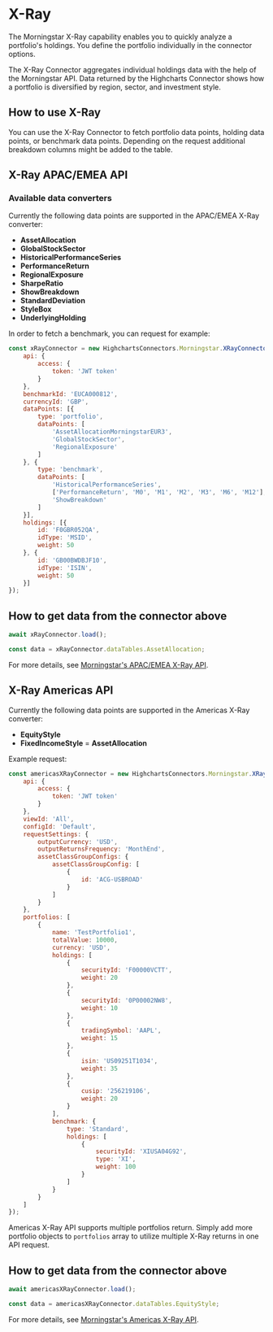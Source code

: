 # X-Ray

The Morningstar X-Ray capability enables you to quickly analyze a portfolio's
holdings. You define the portfolio individually in the connector options.

The X-Ray Connector aggregates individual holdings data with the help of the
Morningstar API. Data returned by the Highcharts Connector shows how a portfolio
is diversified by region, sector, and investment style.

## How to use X-Ray

You can use the X-Ray Connector to fetch portfolio data points, holding data
points, or benchmark data points. Depending on the request additional breakdown
columns might be added to the table.

## X-Ray APAC/EMEA API

### Available data converters

Currently the following data points are supported in the APAC/EMEA X-Ray converter:

- **AssetAllocation**
- **GlobalStockSector**
- **HistoricalPerformanceSeries**
- **PerformanceReturn**
- **RegionalExposure**
- **SharpeRatio**
- **ShowBreakdown**
- **StandardDeviation**
- **StyleBox**
- **UnderlyingHolding**


In order to fetch a benchmark, you can request for example:

```js
const xRayConnector = new HighchartsConnectors.Morningstar.XRayConnector({
    api: {
        access: {
            token: 'JWT token'
        }
    },
    benchmarkId: 'EUCA000812',
    currencyId: 'GBP',
    dataPoints: [{
        type: 'portfolio',
        dataPoints: [
            'AssetAllocationMorningstarEUR3',
            'GlobalStockSector',
            'RegionalExposure'
        ]
    }, {
        type: 'benchmark',
        dataPoints: [
            'HistoricalPerformanceSeries',
            ['PerformanceReturn', 'M0', 'M1', 'M2', 'M3', 'M6', 'M12'],
            'ShowBreakdown'
        ]
    }],
    holdings: [{
        id: 'F0GBR052QA',
        idType: 'MSID',
        weight: 50
    }, {
        id: 'GB00BWDBJF10',
        idType: 'ISIN',
        weight: 50
    }]
});
```

## How to get data from the connector above
```js
await xRayConnector.load();

const data = xRayConnector.dataTables.AssetAllocation;
```

For more details, see [Morningstar's APAC/EMEA X-Ray API].

## X-Ray Americas API

Currently the following data points are supported in the Americas X-Ray converter:

- **EquityStyle**
- **FixedIncomeStyle**
= **AssetAllocation**


Example request:

```js
const americasXRayConnector = new HighchartsConnectors.Morningstar.XRayUSConnector({
    api: {
        access: {
            token: 'JWT token'
        }
    },
    viewId: 'All',
    configId: 'Default',
    requestSettings: {
        outputCurrency: 'USD',
        outputReturnsFrequency: 'MonthEnd',
        assetClassGroupConfigs: {
            assetClassGroupConfig: [
                {
                    id: 'ACG-USBROAD'
                }
            ]
        }
    },
    portfolios: [
        {
            name: 'TestPortfolio1',
            totalValue: 10000,
            currency: 'USD',
            holdings: [
                {
                    securityId: 'F00000VCTT',
                    weight: 20
                },
                {
                    securityId: '0P00002NW8',
                    weight: 10
                },
                {
                    tradingSymbol: 'AAPL',
                    weight: 15
                },
                {
                    isin: 'US09251T1034',
                    weight: 35
                },
                {
                    cusip: '256219106',
                    weight: 20
                }
            ],
            benchmark: {
                type: 'Standard',
                holdings: [
                    {
                        securityId: 'XIUSA04G92',
                        type: 'XI',
                        weight: 100
                    }
                ]
            }
        }
    ]
});
```

Americas X-Ray API supports multiple portfolios return. Simply add more portfolio objects to `portfolios` array to utilize multiple X-Ray returns in one API request.

## How to get data from the connector above
```js
await americasXRayConnector.load();

const data = americasXRayConnector.dataTables.EquityStyle;
```

For more details, see [Morningstar's Americas X-Ray API].

<!-- Links -->



[Morningstar's APAC/EMEA X-Ray API]: https://developer.morningstar.com/direct-web-services/documentation/api-reference/portfolio-analysis-apacemea/x-ray
[Morningstar's Americas X-Ray API]: https://developer.morningstar.com/direct-web-services/documentation/direct-web-services/portfolio-analysis-americas/x-ray